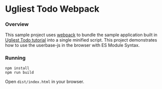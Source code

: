 # Ugliest Todo Webpack

### Overview

This sample project uses [webpack](https://webpack.js.org) to bundle the sample application built in [Ugliest Todo tutorial](../ugliest-todo) into a single minified script. This project demonstrates how to use the userbase-js in the browser with ES Module Syntax.


### Running

```
npm install
npm run build
```

Open `dist/index.html` in your browser.
